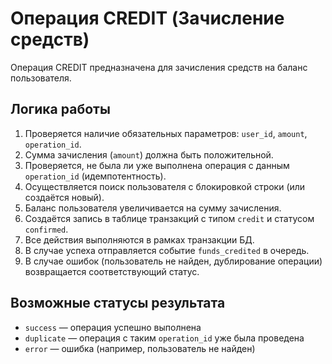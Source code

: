 # Операция CREDIT (Зачисление средств)

Операция CREDIT предназначена для зачисления средств на баланс пользователя.

## Логика работы

1. Проверяется наличие обязательных параметров: `user_id`, `amount`, `operation_id`.
2. Сумма зачисления (`amount`) должна быть положительной.
3. Проверяется, не была ли уже выполнена операция с данным `operation_id` (идемпотентность).
4. Осуществляется поиск пользователя с блокировкой строки (или создаётся новый).
5. Баланс пользователя увеличивается на сумму зачисления.
6. Создаётся запись в таблице транзакций с типом `credit` и статусом `confirmed`.
7. Все действия выполняются в рамках транзакции БД.
8. В случае успеха отправляется событие `funds_credited` в очередь.
9. В случае ошибок (пользователь не найден, дублирование операции) возвращается соответствующий статус.

## Возможные статусы результата
- `success` — операция успешно выполнена
- `duplicate` — операция с таким `operation_id` уже была проведена
- `error` — ошибка (например, пользователь не найден) 